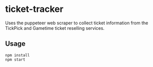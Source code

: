 # ticket-tracker
Uses the puppeteer web scraper to collect ticket information from the TickPick and Gametime ticket reselling services.

## Usage
```
npm install
npm start
```
